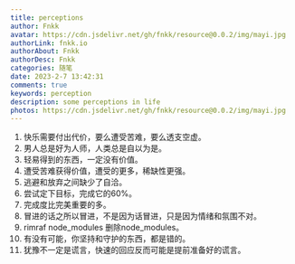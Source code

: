 ```yaml
---
title: perceptions
author: Fnkk
avatar: https://cdn.jsdelivr.net/gh/fnkk/resource@0.0.2/img/mayi.jpg
authorLink: fnkk.io
authorAbout: Fnkk
authorDesc: Fnkk
categories: 随笔
date: 2023-2-7 13:42:31
comments: true
keywords: perception
description: some perceptions in life
photos: https://cdn.jsdelivr.net/gh/fnkk/resource@0.0.2/img/mayi.jpg
---
```

1. 快乐需要付出代价，要么遭受苦难，要么透支空虚。
2. 男人总是好为人师，人类总是自以为是。
3. 轻易得到的东西，一定没有价值。
4. 遭受苦难获得价值，遭受的更多，稀缺性更强。
5. 逃避和放弃之间缺少了自洽。
6. 尝试定下目标，完成它的60%。
7. 完成度比完美重要的多。
8. 冒进的话之所以冒进，不是因为话冒进，只是因为情绪和氛围不对。
9. rimraf node_modules 删除node_modules。
10. 有没有可能，你坚持和守护的东西，都是错的。
11. 犹豫不一定是谎言，快速的回应反而可能是提前准备好的谎言。